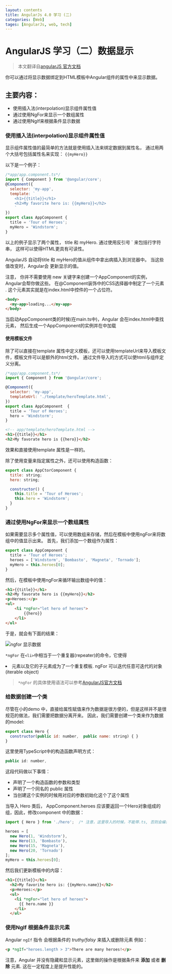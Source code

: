 ```yaml
---
layout: contents
title: AngularJs 4.0 学习 (二)
categories: [Web]
tages: [AngularJs, web, tech]
---
```

# AngularJS 学习（二）数据显示
> 本文翻译自[angularJS 官方文档](https://angular.io/docs/ts/latest/guide/displaying-data.html)

你可以通过将显示数据绑定到HTML模板中Angular组件的属性中来显示数据。

## 主要内容：

* 使用插入法(interpolation)显示组件属性值
* 通过使用NgFor来显示一个数组属性
* 通过使用NgIf来根据条件显示数据

### 使用插入法(interpolation)显示组件属性值

显示组件属性值的最简单的方法就是使用插入法来绑定数据到属性名， 通过用两个大括号包括属性名来实现： `{{myHero}}`

以下是一个例子：

```javascript
/*app/app.component.ts*/
import { Component } from '@angular/core';
@Component({
  selector: 'my-app',
  template: `
    <h1>{{title}}</h1>
    <h2>My favorite hero is: {{myHero}}</h2>
    `
})
export class AppComponent {
  title = 'Tour of Heroes';
  myHero = 'Windstorm';
}
```

以上的例子显示了两个属性， title 和 myHero.
通过使用反引号 ` 来包括行字符串， 这样可以使得HTML更具有可读性。

AngularJS 自动将title 和 myHero的值从组件中拿出病插入到浏览器中。 当这些值改变时，Angular会 更新显示的值。

注意， 你并不需要使用 new 关键字来创建一个AppComponent的实例， Angular会帮你做这些。
在@Component装饰中的CSS选择器中制定了一个元素 <my-app>. 这个元素其实就是在index.html中控件的一个占位符。

```html
<body>
  <my-app>loading...</my-app>
</body>
```

当启动AppComponent类的时候(在main.ts中)，Angular 会在index.html中查找<my-app>元素， 然后生成一个AppComponent的实例并在<my-app>中加载

#### 使用模板文件

除了可以直接在template 属性中定义模板，还可以使用templateUrl来导入模板文件，模板文件可以是额外的html文件。 通过文件导入的方式可以使html与组件定义分离。

```javascript
/*app/app.component.ts*/
import { Component } from '@angular/core';

@Component({
  selector: 'my-app',
  templateUrl: './template/heroTemplate.html',
})
export class AppComponent  { 
  title = 'Tour of Heroes';
  hero = 'Windstorm';
}
```

```html
<!-- app/template/heroTemplate.html -->
<h1>{{title}}</h1>
<h2>My favorate hero is {{hero}}</h2>
```

效果和直接使用template 属性是一样的。

除了使用变量来指定属性之外，还可以使用构造函数：

```javascript
export class AppCtorComponent {
  title: string;
  hero: string;

  constructor() {
    this.title = 'Tour of Heroes';
    this.hero = 'Windstorm';
  }
}
```

### 通过使用NgFor来显示一个数组属性

如果需要显示多个属性值，可以使用数组来存储，然后在模板中使用ngFor来将数组中的值显示出来。 首先，我们添加一个数组作为属性：
```javascript
export class AppComponent {
  title = 'Tour of Heroes';
  heroes = ['Windstorm', 'Bombasto', 'Magneta', 'Tornado'];
  myHero = this.heroes[0];
}
```

然后，在模板中使用ngFor来循环输出数组中的值： 
```html
<h1>{{title}}</h1>
<h2>My favorate hero is {{myHero}}</h2>
<p>Heroes:</p>
<ul>
    <li *ngFor="let hero of heroes">
        {{hero}}
    </li>
</ul>
```

于是，就会有下面的结果：

![ngfor 显示数据]({site.asseturl}/AngularyjsLearn/using-ngfor.png)

`*ngFor` 在`<li>`中相当于一个重复器(repeater)的命令，它使得<li>元素以及它的子元素成为了一个重复模板. ngFor 可以迭代任意可迭代的对象(iterable object)
> `*ngFor` 的具体使用语法可以参考[AngularJS官方文档](https://angular.io/docs/ts/latest/guide/template-syntax.html#!#ngFor)

### 给数据创建一个类
尽管在小的demo 中，直接给属性赋值来作为数据是很方便的，但是这样并不是很规范的做法，我们需要把数据分离开来。
因此，我们需要创建一个类来作为数据的model:

```javascript
export class Hero {
  constructor(public id: number,  public name: string) { }
}
```
这里使用TypeScript中的构造函数声明方式：

```javascript
public id: number,
```

这段代码做以下事情：
* 声明了一个构造函数的参数和类型
* 声明了一个同名的 public 属性
* 当创建这个实例的时候用对应的参数初始化这个了这个属性

当导入 Hero 类后， AppComponent.heroes 应该要返回一个Hero对象组成的组，因此，修改component 中的数据：

```javascript
import { Hero } from './hero';  /* 注意，这里导入的时候，不能带.ts, 否则会编译失败*/

heroes = [
  new Hero(1, 'Windstorm'),
  new Hero(13, 'Bombasto'),
  new Hero(15, 'Magneta'),
  new Hero(20, 'Tornado')
];
myHero = this.heroes[0];
```

然后我们更新模板中的内容：

```html
<h1>{{title}}</h1>
  <h2>My favorite hero is: {{myHero.name}}</h2>
  <p>Heroes:</p>
  <ul>
    <li *ngFor="let hero of heroes">
      {{ hero.name }}
    </li>
  </ul>
```

### 使用NgIf 根据条件显示元素

Angular `ngIf` 指令 会根据条件的 *truthy/falsy* 来插入或删除元素
例如：

```html
<p *ngIf="heroes.length > 3">There are many heroes!</p>
```

注意，Angular 并没有隐藏和显示元素，这里做的操作是根据条件来 **添加** 或者 **删除** 元素. 这在一定程度上是提升性能的。

